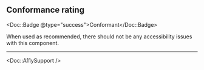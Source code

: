 ## Conformance rating

<Doc::Badge @type="success">Conformant</Doc::Badge>

When used as recommended, there should not be any accessibility issues with this component.

---

<Doc::A11ySupport />
